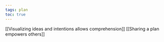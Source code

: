 ```yaml
---
tags: plan
toc: true
---
```


[[Visualizing ideas and intentions allows comprehension]]
[[Sharing a plan empowers others]]
